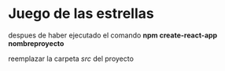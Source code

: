 # Juego de las estrellas

 despues de haber ejecutado el comando **npm create-react-app nombreproyecto**

reemplazar la carpeta *src* del proyecto



